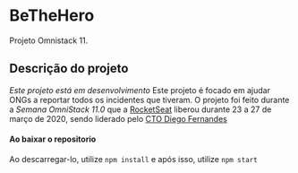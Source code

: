 # BeTheHero

Projeto Omnistack 11.

## Descrição do projeto

_Este projeto está em desenvolvimento_
Este projeto é focado em ajudar ONGs a reportar todos os incidentes que tiveram.
O projeto foi feito durante a _Semana OmniStack 11.0_ que a [RocketSeat](https://rocketseat.com.br/) liberou durante 23 a 27 de março de 2020, sendo liderado pelo [CTO Diego Fernandes](https://github.com/diego3g)

#### Ao baixar o repositorio

Ao descarregar-lo, utilize `npm install` e após isso, utilize `npm start`
